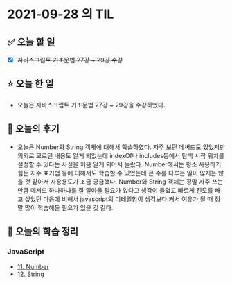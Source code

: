 # 2021-09-28 의 TIL

## ✅ 오늘 할 일

- [x] ~~자바스크립트 기초문법 27강 ~ 29강 수강~~

## ⭐ 오늘 한 일

- 오늘은 자바스크립트 기초문법 27강 ~ 29강을 수강하였다.

## 💬 오늘의 후기

- 오늘은 Number와 String 객체에 대해서 학습하였다. 자주 보던 메써드도 있었지만 의외로 모르던 내용도 알게 되었는데 indexOf나 includes등에서 탐색 시작 위치를 설정할 수 있다는 사실을 처음 알게 되어서 놀랐다. Number에서는 평소 사용하기 힘든 지수 표기법 등에 대해서도 학습할 수 있었는데 큰 수를 다루는 일이 많지는 않을 것 같아서 사용용도가 조금 궁금했다. Number와 String 객체는 정말 자주 쓰는 만큼 메서드 하나하나를 잘 알아둘 필요가 있다고 생각이 들었고 빠르게 진도를 빼고 싶었던 마음에 비해서 javascript의 디테일함이 생각보다 커서 여유가 될 때 정말 많이 학습해둘 필요가 있을 것 같다.

## 📕 오늘의 학습 정리

### JavaScript

- [11. Number](https://github.com/ksy9926/zerobase-TIL/blob/master/JavaScript/11.%20Number.md)
- [12. String](https://github.com/ksy9926/zerobase-TIL/blob/master/JavaScript/12.%20String.md)
